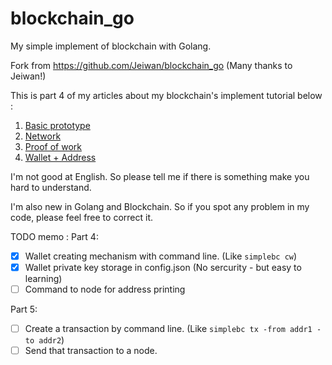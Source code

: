 # blockchain_go
My simple implement of blockchain with Golang.

Fork from https://github.com/Jeiwan/blockchain_go
(Many thanks to Jeiwan!)

This is part 4 of my articles about my blockchain's implement tutorial below :

1. [Basic prototype](https://github.com/mytv1/blockchain_go/tree/part_1)
2. [Network](https://github.com/mytv1/blockchain_go/tree/part_2)
3. [Proof of work](https://github.com/mytv1/blockchain_go/tree/part_3)
4. [Wallet + Address](https://github.com/mytv1/blockchain_go/tree/part_4)

I'm not good at English. So please tell me if there is something make you hard to understand.

I'm also new in Golang and Blockchain. So if you spot any problem in my code, please feel free to correct it.

TODO memo :
Part 4:
- [x] Wallet creating mechanism with command line. (Like `simplebc cw`)
- [x] Wallet private key storage in config.json (No sercurity - but easy to learning)
- [ ] Command to node for address printing

Part 5:
- [ ] Create a transaction by command line. (Like `simplebc tx -from addr1 -to addr2`)
- [ ] Send that transaction to a node.